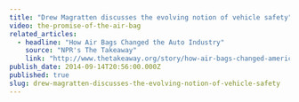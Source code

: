 ```yaml
---
title: "Drew Magratten discusses the evolving notion of vehicle safety"
video: the-promise-of-the-air-bag
related_articles:
  - headline: "How Air Bags Changed the Auto Industry"
    source: "NPR's The Takeaway"
    link: "http://www.thetakeaway.org/story/how-air-bags-changed-american-auto-industry/"
publish_date: 2014-09-14T20:56:00.000Z
published: true
slug: drew-magratten-discusses-the-evolving-notion-of-vehicle-safety
---
```


